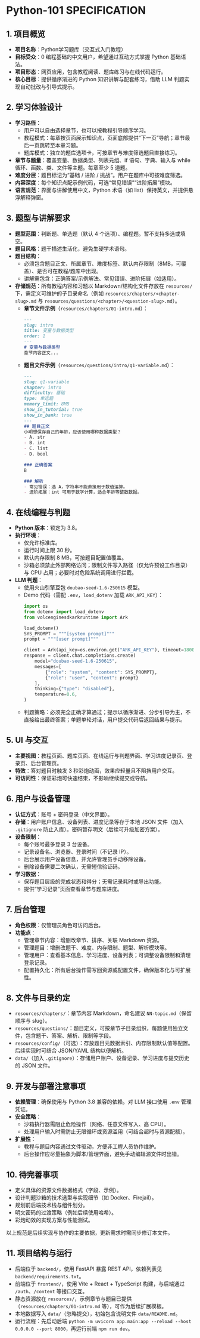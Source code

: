 # Python-101 SPECIFICATION

## 1. 项目概览
- **项目名称**：Python学习题库（交互式入门教程）
- **目标受众**：0 编程基础的中文用户，希望通过互动方式掌握 Python 基础语法。
- **项目形态**：网页应用，包含教程阅读、题库练习与在线代码运行。
- **核心目标**：提供循序渐进的 Python 知识讲解与配套练习，借助 LLM 判题实现自动批改与引导式提示。

## 2. 学习体验设计
- **学习路径**：
  - 用户可以自由选择章节，也可以按教程引导顺序学习。
  - 教程模式：每章按页面展示知识点，页面底部提供“下一页”导航；章节最后一页跳转至本章习题。
  - 题库模式：独立的题库选项卡，可按章节与难度筛选题目直接练习。
- **章节与题量**：覆盖变量、数据类型、列表元组、if 语句、字典、输入与 while 循环、函数、类、文件等主题。每章至少 5 道题。
- **难度分层**：题目标记为“基础 / 进阶 / 挑战”。用户在题库中可按难度筛选。
- **内容深度**：每个知识点配示例代码，可选“常见错误”“进阶拓展”模块。
- **语言规范**：界面与讲解使用中文，Python 术语（如 list）保持英文，并提供悬浮解释弹窗。

## 3. 题型与讲解要求
- **题型范围**：判断题、单选题（默认 4 个选项）、编程题。暂不支持多选或填空。
- **题目风格**：题干描述生活化，避免生硬学术语句。
- **题目结构**：
  - 必须包含题目正文、所属章节、难度标签、默认内存限制（8MB，可覆盖）、是否可在教程/题库中出现。
  - 讲解需包含：正确答案/示例解法、常见错误、进阶拓展（如适用）。
- **存储规范**：所有教程内容和习题以 Markdown/结构化文件存放在 `resources/` 下，需定义可维护的子目录命名（例如 `resources/chapters/<chapter-slug>.md` 与 `resources/questions/<chapter>/<question-slug>.md`）。
  - **章节文件示例**（`resources/chapters/01-intro.md`）：
    ```markdown
    ---
    slug: intro
    title: 变量与数据类型
    order: 1
    ---
    # 变量与数据类型
    章节内容正文...
    ```
  - **题目文件示例**（`resources/questions/intro/q1-variable.md`）：
    ```markdown
    ---
    slug: q1-variable
    chapter: intro
    difficulty: 基础
    type: 单选题
    memory_limit: 8MB
    show_in_tutorial: true
    show_in_bank: true
    ---
    ## 题目正文
    小明想保存自己的年龄，应该使用哪种数据类型？
    - A. str
    - B. int
    - C. list
    - D. bool

    ### 正确答案
    B

    ### 解析
    - 常见错误：选 A，字符串不能直接用于数值运算。
    - 进阶拓展：int 可用于数学计算，适合年龄等整数数据。

## 4. 在线编程与判题
- **Python 版本**：锁定为 3.8。
- **执行环境**：
  - 仅允许标准库。
  - 运行时间上限 30 秒。
  - 默认内存限制 8 MB，可按题目配置值覆盖。
  - 沙箱必须禁止外部网络访问；限制文件写入路径（仅允许预设工作目录）与 CPU 占用；必要时对危险系统调用进行拦截。
- **LLM 判题**：
  - 使用火山引擎豆包 `doubao-seed-1.6-250615` 模型。
  - Demo 代码（需配 `.env`，`load_dotenv` 加载 `ARK_API_KEY`）：
    ```python
    import os
    from dotenv import load_dotenv
    from volcenginesdkarkruntime import Ark

    load_dotenv()
    SYS_PROMPT = """[system prompt]"""
    prompt = """[user prompt]"""

    client = Ark(api_key=os.environ.get("ARK_API_KEY"), timeout=1800)
    response = client.chat.completions.create(
        model="doubao-seed-1.6-250615",
        messages=[
            {"role": "system", "content": SYS_PROMPT},
            {"role": "user", "content": prompt}
        ],
        thinking={"type": "disabled"},
        temperature=0.6,
    )
    ```
  - 判题策略：必须完全正确才算通过；提示以循序渐进、分步引导为主，不直接给出最终答案；单题单轮对话，用户提交代码后返回结果与提示。

## 5. UI 与交互
- **主要视图**：教程页面、题库页面、在线运行与判题界面、学习进度记录页、登录页、后台管理页。
- **特效**：答对题目时触发 3 秒彩炮动画，效果应轻量且不阻挡用户交互。
- **可访问性**：保证彩炮可快速结束，不影响继续提交或导航。

## 6. 用户与设备管理
- **认证方式**：账号 + 密码登录（中文界面）。
- **存储**：用户账户信息、设备列表、进度记录等存于本地 JSON 文件（加入 `.gitignore` 防止入库）。密码暂存明文（后续可升级加密方案）。
- **设备限制**：
  - 每个账号最多登录 3 台设备。
  - 记录设备名、浏览器、登录时间（不记录 IP）。
  - 后台展示用户设备信息，并允许管理员手动移除设备。
  - 删除设备需要二次确认，无需短信验证码。
- **学习数据**：
  - 保存题目层级的完成状态和得分；无需记录耗时或导出功能。
  - 提供“学习记录”页面查看章节与题库进度。

## 7. 后台管理
- **角色权限**：仅管理员角色可访问后台。
- **功能点**：
  - 管理章节内容：增删改章节、排序、关联 Markdown 资源。
  - 管理题目：增删改题干、难度、内存限制、题型、解析模块等。
  - 管理用户：查看基本信息、学习进度、设备列表；可调整设备限制和清理登录记录。
  - 配置持久化：所有后台操作需写回资源或配置文件，确保版本化与可扩展性。

## 8. 文件与目录约定
- `resources/chapters/`：章节内容 Markdown，命名建议 `NN-topic.md`（保留顺序与 slug）。
- `resources/questions/`：题目定义，可按章节子目录组织，每题使用独立文件，包含题干、答案、解析、限制等字段。
- `resources/config/`（可选）：存放题目元数据索引、内存限制默认值等配置。后续实现时可结合 JSON/YAML 结构以便解析。
- `data/`（加入 `.gitignore`）：存储用户账户、设备记录、学习进度与提交历史的 JSON 文件。

## 9. 开发与部署注意事项
- **依赖管理**：确保使用与 Python 3.8 兼容的依赖。对 LLM 接口使用 `.env` 管理凭证。
- **安全策略**：
  - 沙箱执行器需阻止危险操作（网络、任意文件写入、高 CPU）。
  - 处理用户输入时需防止无限循环或资源滥用（可结合超时与资源配额）。
- **扩展性**：
  - 教程与题目内容通过文件驱动，方便非工程人员协作维护。
  - 后台操作应尽量抽象为脚本/管理界面，避免手动编辑源文件时出错。

## 10. 待完善事项
- 定义具体的资源文件数据格式（字段、示例）。
- 设计判题沙箱的技术选型与实现细节（如 Docker、Firejail）。
- 规划前后端技术栈与组件划分。
- 明文密码的过渡策略（例如后续使用哈希）。
- 彩炮动效的实现方案与性能测试。

以上规范是后续实现与协作的主要依据，更新需求时需同步修订本文件。

## 11. 项目结构与运行
- 后端位于 `backend/`，使用 FastAPI 暴露 REST API，依赖列表见 `backend/requirements.txt`。
- 前端位于 `frontend/`，使用 Vite + React + TypeScript 构建，与后端通过 `/auth`、`/content` 等接口交互。
- 静态资源放在 `resources/`，示例章节与题目已提供（`resources/chapters/01-intro.md` 等），可作为后续扩展模板。
- 本地数据写入 `data/`（忽略提交），初始包含说明文件 `data/README.md`。
- 运行流程：先启动后端 `python -m uvicorn app.main:app --reload --host 0.0.0.0 --port 8000`，再运行前端 `npm run dev`。
